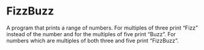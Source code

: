 # FizzBuzz

A program that prints a range of numbers. For multiples of three print “Fizz” instead of the number and for the multiples of five print “Buzz”. For numbers which are multiples of both three and five print “FizzBuzz”.
